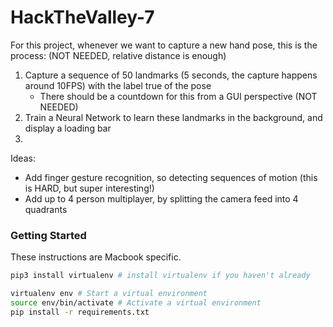 # HackTheValley-7
For this project, whenever we want to capture a new hand pose, this is the process: (NOT NEEDED, relative distance is enough)
1. Capture a sequence of 50 landmarks (5 seconds, the capture happens around 10FPS) with the label true of the pose 
	- There should be a countdown for this from a GUI perspective (NOT NEEDED)
2. Train a Neural Network to learn these landmarks in the background, and
display a loading bar
3. 

Ideas:
- Add finger gesture recognition, so detecting sequences of motion (this is HARD, but super interesting!)
- Add up to 4 person multiplayer, by splitting the camera feed into 4 quadrants

### Getting Started
These instructions are Macbook specific.

```bash
pip3 install virtualenv # install virtualenv if you haven't already

virtualenv env # Start a virtual environment
source env/bin/activate # Activate a virtual environment
pip install -r requirements.txt

```
